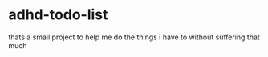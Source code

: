 # adhd-todo-list

thats a small project to help me do the things i have to without suffering that much
